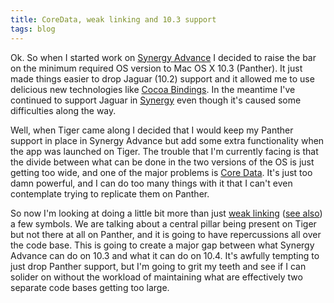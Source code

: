 ```yaml
---
title: CoreData, weak linking and 10.3 support
tags: blog
---
```


Ok. So when I started work on [Synergy Advance](http://synergyadvance.com/) I decided to raise the bar on the minimum required OS version to Mac OS X 10.3 (Panther). It just made things easier to drop Jaguar (10.2) support and it allowed me to use delicious new technologies like [Cocoa Bindings](http://developer.apple.com/documentation/Cocoa/Conceptual/CocoaBindings/CocoaBindings.html). In the meantime I've continued to support Jaguar in [Synergy](http://synergy.wincent.com/) even though it's caused some difficulties along the way.

Well, when Tiger came along I decided that I would keep my Panther support in place in Synergy Advance but add some extra functionality when the app was launched on Tiger. The trouble that I'm currently facing is that the divide between what can be done in the two versions of the OS is just getting too wide, and one of the major problems is [Core Data](http://developer.apple.com/macosx/coredata.html). It's just too damn powerful, and I can do too many things with it that I can't even contemplate trying to replicate them on Panther.

So now I'm looking at doing a little bit more than just [weak linking](http://developer.apple.com/technotes/tn2002/tn2064.html) ([see also](http://developer.apple.com/documentation/MacOSX/Conceptual/BPFrameworks/Concepts/WeakLinking.html)) a few symbols. We are talking about a central pillar being present on Tiger but not there at all on Panther, and it is going to have repercussions all over the code base. This is going to create a major gap between what Synergy Advance can do on 10.3 and what it can do on 10.4. It's awfully tempting to just drop Panther support, but I'm going to grit my teeth and see if I can solider on without the workload of maintaining what are effectively two separate code bases getting too large.
